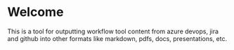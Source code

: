# Welcome

This is a tool for outputting workflow tool content from azure devops, jira and github into other formats like markdown, pdfs, docs, presentations, etc.
